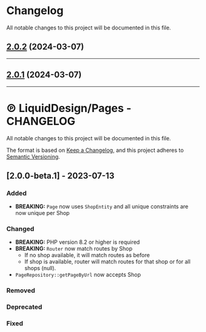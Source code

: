 <!--- BEGIN HEADER -->
# Changelog

All notable changes to this project will be documented in this file.
<!--- END HEADER -->

## [2.0.2](https://github.com/liquiddesign/pages/compare/v2.0.1...v2.0.2) (2024-03-07)


---

## [2.0.1](https://github.com/liquiddesign/pages/compare/v2.0.0...v2.0.1) (2024-03-07)


---

# ℗ LiquidDesign/Pages - CHANGELOG

All notable changes to this project will be documented in this file.

The format is based on [Keep a Changelog](https://keepachangelog.com/en/1.0.0/),
and this project adheres to [Semantic Versioning](https://semver.org/spec/v2.0.0.html).

## [2.0.0-beta.1] - 2023-07-13

### Added

- **BREAKING:** `Page` now uses `ShopEntity` and all unique constraints are now unique per Shop

### Changed

- **BREAKING:** PHP version 8.2 or higher is required
- **BREAKING:** `Router` now match routes by Shop
  - If no shop available, it will match routes as before
  - If shop is available, router will match routes for that shop or for all shops (null).
- `PageRepository::getPageByUrl` now accepts Shop

### Removed

### Deprecated

### Fixed